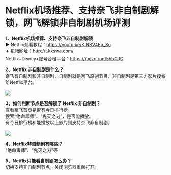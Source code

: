 # Netflix机场推荐、支持奈飞非自制剧解锁，网飞解锁非自制剧机场评测<br>
**1、Netflix机场推荐、支持奈飞非自制剧解锁**<br>
▶ Netflix观看教程：https://youtu.be/KiNBV4Eq_Xo<br>
✈️ 机场网址：http://t.kxswa.com/<br>
Netflix+Disney+账号合租平台：https://ihezu.run/5hbCJC<br>

**2、Netflix 非自制剧是什么？**<br>
奈飞有自制剧和非自制剧，自制剧就是奈飞原创节目，非自制剧是第三方影片授权给Netflix平台。<br><br>
<img src="https://1378145675-files.gitbook.io/~/files/v0/b/gitbook-x-prod.appspot.com/o/spaces%2FzbFYpApuRqKHpCF0abAP%2Fuploads%2F3gTxJqlllIzTvv4Jq8PM%2Fnf01.jpg?alt=media&token=b2b2d354-8943-48d5-ae8c-38c381296929" />
<br>

**3、如何判断节点是否解锁了 Netflix 非自制剧？**<br>
查看奈飞首页是否有今日排行榜。<br>
搜索“绝命毒师”、“鬼灭之刃”，是否能播放。<br>
有今日排行榜和能播放以上影片则支持奈飞非自制剧。<br><br>
<img src="https://1378145675-files.gitbook.io/~/files/v0/b/gitbook-x-prod.appspot.com/o/spaces%2FzbFYpApuRqKHpCF0abAP%2Fuploads%2FeeTXQMwRw4GtqhqWoJ3o%2Fnf02.jpg?alt=media&token=c33ab1c8-6594-4ac0-9178-0c5266ba7b1b" />
<br>

**4、Netflix非自制剧有哪些？**<br>
“绝命毒师”、“鬼灭之刃”等<br>

**5、Netflix只能看自制剧怎么办？**<br>
切换支持非自制剧节点，关闭浏览器重新打开。<br>
